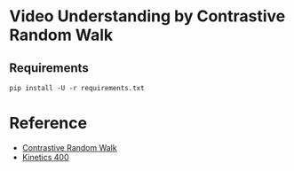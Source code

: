 # Video Understanding by Contrastive Random Walk

## Requirements
```
pip install -U -r requirements.txt
```

# Reference
- [Contrastive Random Walk](https://arxiv.org/abs/2006.14613)
- [Kinetics 400](https://arxiv.org/abs/1705.06950)
